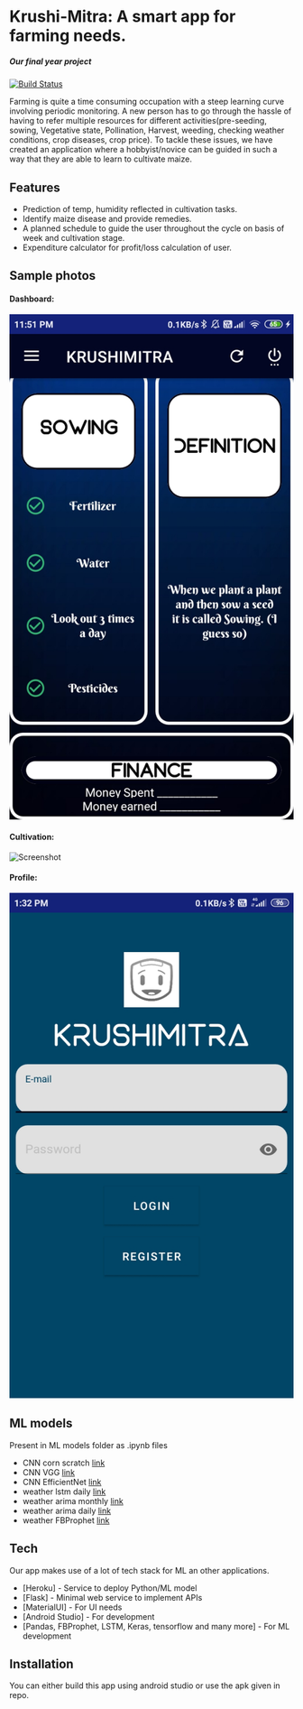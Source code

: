 # Krushi-Mitra: A smart app for farming needs.

##### Our final year project

[![Build Status](https://travis-ci.org/joemccann/dillinger.svg?branch=master)](https://travis-ci.org/joemccann/dillinger)

Farming is quite a time consuming occupation with a steep learning curve involving periodic monitoring.
A new person has to go through the hassle of having to refer multiple resources for different activities(pre-seeding, sowing, Vegetative state, Pollination, Harvest, weeding, checking weather conditions, crop diseases, crop price).
To tackle these issues, we have created an application where a hobbyist/novice can be guided in such a way that they are able to learn to cultivate maize.


## Features
- Prediction of temp, humidity reflected in cultivation tasks.
- Identify maize disease and provide remedies.
- A planned schedule to guide the user throughout the cycle on basis of week and cultivation stage.
- Expenditure calculator for profit/loss calculation of user.

## Sample photos

#### Dashboard:
![Screenshot](/Dashboard.png)

#### Cultivation:
![Screenshot](/Cultivation.png)

#### Profile:
![Screenshot](/login.jpeg)

## ML models

Present in ML models folder as .ipynb files

- CNN corn scratch [link](https://colab.research.google.com/drive/1KUmPDlDO_hN7gEpKLSRM3RC1f1bjywIU?usp=sharing) 
- CNN VGG [link](https://colab.research.google.com/drive/1QzEUXhAe_TluBLAMFYLrrASfkezlusCW?usp=sharing)
- CNN EfficientNet [link](https://colab.research.google.com/drive/1LF20vPGKmrjW_R5ess9M9u54czhUxmJb?usp=sharing) 
- weather lstm daily [link](https://colab.research.google.com/drive/1uMGvNQVqMVMbSyRTvYSabh9TTURF9YS3?usp=sharing) 
- weather arima monthly [link](https://colab.research.google.com/drive/13jkhs62m2uARdLbjAhgPRh2z58r4DFra?usp=sharing) 
- weather arima daily [link](https://colab.research.google.com/drive/1n_BPc_Yj_WWPXU158zO0ekRnvubOS4M5?usp=sharing) 
- weather FBProphet [link](https://colab.research.google.com/drive/1U_I5pYd7lRCCsEJoiYI5ZiinDvr621Ny?usp=sharing) 

## Tech
Our app makes use of a lot of tech stack for ML an other applications.

- [Heroku] - Service to deploy Python/ML model
- [Flask] - Minimal web service to implement APIs
- [MaterialUI] - For UI needs
- [Android Studio] - For development
- [Pandas, FBProphet, LSTM, Keras, tensorflow and many more] - For ML development

## Installation
You can either build this app using android studio or use the apk given in repo.
